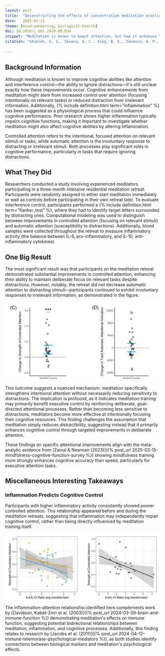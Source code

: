 ```yaml
---
layout: post
title:  "Deconstructing the effects of concentration meditation practice on interference control: The roles of controlled attention and inflammatory activity"
date:   2025-03-13
theme: [mind-wandering, biological-health]
doi: 10.1016/j.bbi.2020.06.034
snippet: "Meditation is known to boost attention, but how it achieves this isn't fully clear. This study explored how intensive meditation affects attention control and inflammation, revealing that participants on a three-month retreat significantly improved their ability to stay focused amid distractions. Surprisingly, meditation did not reduce automatic reactions to distractors, and participants with higher inflammation had weaker attention control. These findings underscore improved controlled attention as a primary benefit of meditation and suggest inflammation independently impacts cognitive function."
citation: "Shields, G. S., Skwara, A. C., King, B. G., Zanesco, A. P., Dhabhar, F. S., & Saron, C. D. (2020). Deconstructing the effects of concentration meditation practice on interference control: The roles of controlled attention and inflammatory activity. In Brain, Behavior, and Immunity (Vol. 89, pp. 256–267). Elsevier BV. [10.1016/j.bbi.2020.06.034](https://doi.org/10.1016/j.bbi.2020.06.034)"

---
```


## Background Information

Although meditation is known to improve cognitive abilities like attention and interference control—the ability to ignore distractions—it's still unclear exactly how these improvements occur. Cognitive enhancements from meditation might stem from increased control over attention (focusing intentionally on relevant tasks) or reduced distraction from irrelevant information. Additionally, {% include definition.html term="inflammation" %} has been suggested as a physiological process that could influence cognitive performance. Prior research shows higher inflammation typically impairs cognitive functions, making it important to investigate whether meditation might also affect cognitive abilities by altering inflammation.

Controlled attention refers to the intentional, focused attention on relevant stimuli or tasks, while automatic attention is the involuntary response to distracting or irrelevant stimuli. Both processes play significant roles in cognitive performance, particularly in tasks that require ignoring distractions.

## What They Did

Researchers conducted a study involving experienced meditators participating in a three-month intensive residential meditation retreat. Participants were randomly assigned to either start meditation immediately or wait as controls before participating in their own retreat later. To evaluate interference control, participants performed a {% include definition.html term="flanker_test" %}, where they had to identify target letters surrounded by distracting ones. Computational modeling was used to distinguish between improvements in controlled attention (focusing on relevant stimuli) and automatic attention (susceptibility to distractions). Additionally, blood samples were collected throughout the retreat to measure inflammatory activity (the balance between IL-6, pro-inflammatory, and IL-10, anti-inflammatory cytokines).

## One Big Result
The most significant result was that participants on the meditation retreat demonstrated substantial improvements in controlled attention, enhancing their ability to maintain deliberate focus on relevant tasks despite distractions. However, notably, the retreat did not decrease automatic attention to distracting stimuli—participants continued to exhibit involuntary responses to irrelevant information, as demonstrated in the figure.

![In these two charts, each point represents a single participant.  The y-axis shows the difference in their controlled (left graph) and automatic (right graph) attention when measured pre-retreat and again after-retreat.  The participants' controlled attention was significantly increased, while their automatic attention remained unchanged.](/assets/article_images/deconstructing-interference-control/controlled-automatic.png)

This outcome suggests a nuanced mechanism: meditation specifically strengthens intentional attention without necessarily reducing sensitivity to distractions. The implication is profound, as it indicates meditation training may primarily benefit executive control by reinforcing deliberate, goal-directed attentional processes. Rather than becoming less sensitive to distractions, meditators become more effective at intentionally focusing their cognitive resources. This finding challenges the assumption that meditation simply reduces distractibility, suggesting instead that it primarily enhances cognitive control through targeted improvements in deliberate attention.

These findings on specific attentional improvements align with the meta-analytic evidence from [Zainal & Newman (2023)]({% post_url 2025-03-15-mindfulness-cognitive-function-survey %}) showing mindfulness training more strongly enhances cognitive accuracy than speed, particularly for executive attention tasks.

## Miscellaneous Interesting Takeaways

### Inflammation Predicts Cognitive Control
Participants with higher inflammatory activity consistently showed poorer controlled attention. This relationship appeared before and during the meditation retreats, suggesting that inflammation may independently impair cognitive control, rather than being directly influenced by meditation training itself.

![Graph showing the strength of each participant's controlley attention (y-axis) as a function of their inflammation marker levels (x-axis).  The left and right panels are the first and second retreats respectively.  Higher inflammation means less concentration in both graphs.](/assets/article_images/deconstructing-interference-control/inflammation-attention.png)

The inflammation-attention relationship identified here complements work by [Davidson, Kabat-Zinn et al. (2003)]({% post_url 2024-03-09-brain-and-immune-function %}) demonstrating meditation's effects on immune function, suggesting potential bidirectional relationships between meditation, inflammation, and cognitive processes. Additionally, this finding relates to research by [Jacobs et al. (2011)]({% post_url 2024-04-12-immune-telemorase-psychological-mediators %}), as both studies identify connections between biological markers and meditation's psychological effects.